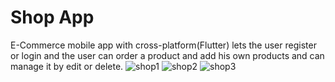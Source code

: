 # Shop App
E-Commerce mobile app with cross-platform(Flutter) lets the user register or login and the user can order a product and add his own products and can manage it by edit or delete.
![shop1](https://user-images.githubusercontent.com/48063618/132084803-37a996b3-b37b-4993-bc43-f91c73df916b.png)  ![shop2](https://user-images.githubusercontent.com/48063618/132084810-603a09f2-41cc-4867-b226-748d420c21df.png)  ![shop3](https://user-images.githubusercontent.com/48063618/132084814-a1783e15-d0c9-4848-8320-5d9a14844cdf.png)

